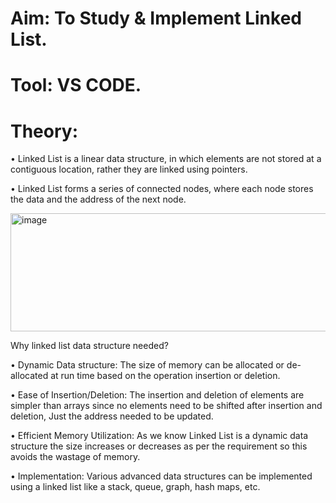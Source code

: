 # Aim: To Study & Implement Linked List.

# Tool: VS CODE.

# Theory:

•	Linked List is a linear data structure, in which elements are not stored at a contiguous location, rather they are linked using pointers. 

•	Linked List forms a series of connected nodes, where each node stores the data and the address of the next node.

<img width="957" height="189" alt="image" src="https://github.com/user-attachments/assets/03429d6c-2a6a-45f1-b644-3214bc682905" />

Why linked list data structure needed?

•	Dynamic Data structure: The size of memory can be allocated or de-allocated at run time based on the operation insertion or deletion.

•	Ease of Insertion/Deletion: The insertion and deletion of elements are simpler than arrays since no elements need to be shifted after insertion and deletion, Just the address needed to be updated.

•	Efficient Memory Utilization: As we know Linked List is a dynamic data structure the size increases or decreases as per the requirement so this avoids the wastage of memory. 

•	Implementation: Various advanced data structures can be implemented using a linked list like a stack, queue, graph, hash maps, etc.
